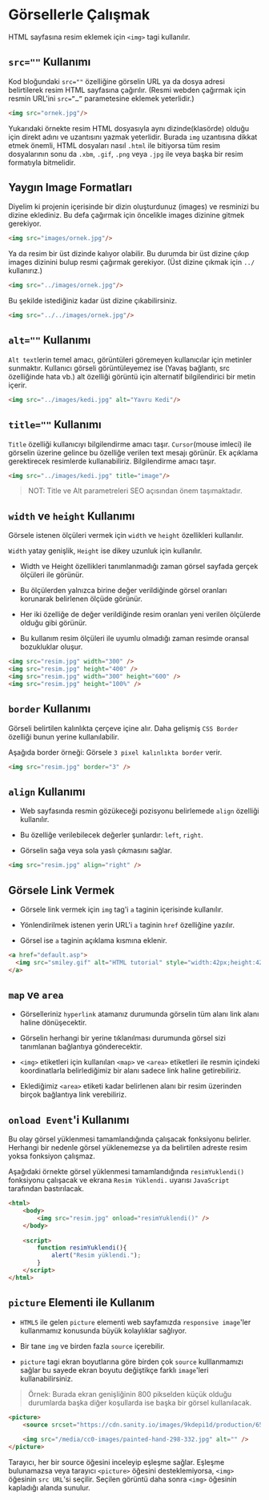 # **Görsellerle Çalışmak**

HTML sayfasına resim eklemek için `<img>` tagi kullanılır.

## **`src=""` Kullanımı**

Kod bloğundaki `src=""` özelliğine görselin URL ya da dosya adresi belirtilerek resim HTML sayfasına çağırılır. (Resmi webden çağırmak için resmin URL'ini `src=”…”` parametesine eklemek yeterlidir.)
```html
<img src="ornek.jpg"/>
```
Yukarıdaki örnekte resim HTML dosyasıyla aynı dizinde(klasörde) olduğu için direkt adını ve uzantısını yazmak yeterlidir. Burada `img` uzantısına dikkat etmek önemli, HTML dosyaları nasıl `.html` ile bitiyorsa tüm resim dosyalarının sonu da `.xbm`, `.gif`, `.png` veya `.jpg` ile veya başka bir resim formatıyla bitmelidir.

## **Yaygın Image Formatları**
Diyelim ki projenin içerisinde bir dizin oluşturdunuz (images) ve resminizi bu dizine eklediniz. Bu defa çağırmak için öncelikle images dizinine gitmek gerekiyor.
```html
<img src="images/ornek.jpg"/> 
```
Ya da resim bir üst dizinde kalıyor olabilir. Bu durumda bir üst dizine çıkıp images dizinini bulup resmi çağırmak gerekiyor. (Üst dizine çıkmak için `../` kullanırız.)
```html
<img src="../images/ornek.jpg"/>
```
Bu şekilde istediğiniz kadar üst dizine çıkabilirsiniz.
```html
<img src="../../images/ornek.jpg"/>
```
## **`alt=""` Kullanımı**
`Alt text`lerin temel amacı, görüntüleri göremeyen kullanıcılar için metinler sunmaktır. Kullanıcı görseli görüntüleyemez ise (Yavaş bağlantı, src özelliğinde hata vb.) alt özelliği görüntü için alternatif bilgilendirici bir metin içerir.
```html
<img src="../images/kedi.jpg" alt="Yavru Kedi"/>
```
## **`title=""` Kullanımı**
`Title` özelliği kullanıcıyı bilgilendirme amacı taşır. `Cursor`(mouse imleci) ile görselin üzerine gelince bu özelliğe verilen text mesajı görünür. Ek açıklama gerektirecek resimlerde kullanabiliriz. Bilgilendirme amacı taşır.
```html
<img src="../images/kedi.jpg" title="image"/>	
```
>NOT: Title ve Alt parametreleri SEO açısından önem taşımaktadır.

## **`width` ve `height` Kullanımı**
Görsele istenen ölçüleri vermek için `width` ve `height` özellikleri kullanılır.

`Width` yatay genişlik, `Height` ise dikey uzunluk için kullanılır.

- Width ve Height özellikleri tanımlanmadığı zaman görsel sayfada gerçek ölçüleri ile görünür. 

- Bu ölçülerden yalnızca birine değer verildiğinde görsel oranları korunarak belirlenen ölçüde görünür.

- Her iki özelliğe de değer verildiğinde resim oranları yeni verilen ölçülerde olduğu gibi görünür. 

- Bu kullanım resim ölçüleri ile uyumlu olmadığı zaman resimde oransal bozukluklar oluşur.

```html
<img src="resim.jpg" width="300" />
<img src="resim.jpg" height="400" />
<img src="resim.jpg" width="300" height="600" />
<img src="resim.jpg" height="100%" />
```

## **`border` Kullanımı**
Görseli belirtilen kalınlıkta çerçeve içine alır. Daha gelişmiş `CSS Border` özelliği bunun yerine kullanılabilir.

Aşağıda border örneği: Görsele `3 pixel kalınlıkta border` verir.
```html
<img src="resim.jpg" border="3" />
```
## **`align` Kullanımı**
- Web sayfasında resmin gözükeceği pozisyonu belirlemede `align` özelliği kullanılır. 

- Bu özelliğe verilebilecek değerler şunlardır: `left`, `right`. 

- Görselin sağa veya sola yaslı çıkmasını sağlar.

```html
<img src="resim.jpg" align="right" />
```
## **Görsele Link Vermek**
- Görsele link vermek için `img` tag'i `a` taginin içerisinde kullanılır. 

- Yönlendirilmek istenen yerin URL'i `a` taginin `href` özelliğine yazılır. 

- Görsel ise `a` taginin açıklama kısmına eklenir.
```html
<a href="default.asp">
  <img src="smiley.gif" alt="HTML tutorial" style="width:42px;height:42px;">
</a>
```


## **`map` ve `area`**
- Görselleriniz `hyperlink` atamanız durumunda görselin tüm alanı link alanı haline dönüşecektir. 

- Görselin herhangi bir yerine tıklanılması durumunda görsel sizi tanımlanan bağlantıya gönderecektir. 

- `<img>` etiketleri için kullanılan `<map>` ve `<area>` etiketleri ile resmin içindeki koordinatlarla belirlediğimiz bir alanı sadece link haline getirebiliriz. 

- Eklediğimiz `<area>` etiketi kadar belirlenen alanı bir resim üzerinden birçok bağlantıya link verebiliriz.



## **`onload Event`'i Kullanımı**
Bu olay görsel yüklenmesi tamamlandığında çalışacak fonksiyonu belirler. Herhangi bir nedenle görsel yüklenemezse ya da belirtilen adreste resim yoksa fonksiyon çalışmaz.

Aşağıdaki örnekte görsel yüklenmesi tamamlandığında `resimYuklendi() `fonksiyonu çalışacak ve ekrana `Resim Yüklendi.` uyarısı `JavaScript` tarafından bastırılacak.

```html
<html>
    <body>
        <img src="resim.jpg" onload="resimYuklendi()" />
    </body>
    
    <script>
        function resimYuklendi(){
            alert("Resim yüklendi.");
        }
    </script>
</html>
```
## **`picture` Elementi ile Kullanım**
- `HTML5` ile gelen `picture` elementi web sayfamızda `responsive image`'ler kullanmamız konusunda büyük kolaylıklar sağlıyor. 

- Bir tane `img` ve birden fazla `source` içerebilir. 

- `picture` tagi ekran boyutlarına göre birden çok `source` kulllanmamızı sağlar bu sayede ekran boyutu değiştikçe farklı `image`'leri kullanabilirsiniz.

> Örnek: Burada ekran genişliğinin 800 pikselden küçük olduğu durumlarda başka diğer koşullarda ise başka bir görsel kullanılacak.
```html
<picture>
    <source srcset="https://cdn.sanity.io/images/9kdepi1d/production/65c832d202a503b15d99e628f4313782f3ef50db-300x62.png" media="(min-width: 800px)">
    
    <img src="/media/cc0-images/painted-hand-298-332.jpg" alt="" />
</picture>
```
Tarayıcı, her bir source öğesini inceleyip eşleşme sağlar. Eşleşme bulunamazsa veya tarayıcı `<picture>` öğesini desteklemiyorsa, `<img> `öğesinin `src URL`'si seçilir. Seçilen görüntü daha sonra `<img>` öğesinin kapladığı alanda sunulur.